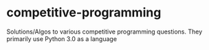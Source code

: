 # competitive-programming
Solutions/Algos to various competitive programming questions. They primarily use Python 3.0 as a language
